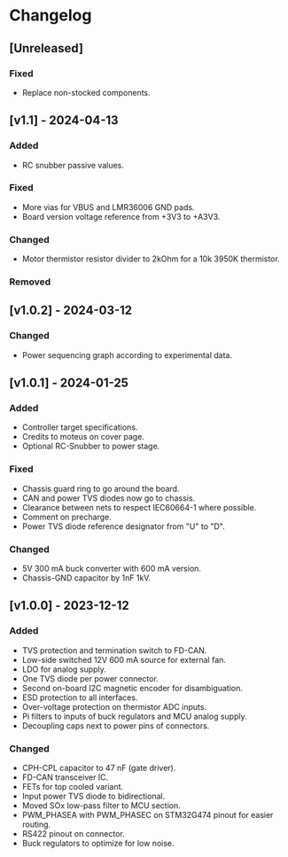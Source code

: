 # Changelog

## [Unreleased]

### Fixed

- Replace non-stocked components. 

## [v1.1] - 2024-04-13

### Added

- RC snubber passive values.

### Fixed

- More vias for VBUS and LMR36006 GND pads.
- Board version voltage reference from +3V3 to +A3V3.

### Changed

- Motor thermistor resistor divider to 2kOhm for a 10k 3950K thermistor.

### Removed

## [v1.0.2] - 2024-03-12

### Changed

- Power sequencing graph according to experimental data.

## [v1.0.1] - 2024-01-25

### Added

- Controller target specifications.
- Credits to moteus on cover page.
- Optional RC-Snubber to power stage.

### Fixed

- Chassis guard ring to go around the board.
- CAN and power TVS diodes now go to chassis.
- Clearance between nets to respect IEC60664-1 where possible.
- Comment on precharge.
- Power TVS diode reference designator from "U" to "D".

### Changed

- 5V 300 mA buck converter with 600 mA version.
- Chassis-GND capacitor by 1nF 1kV.

## [v1.0.0] - 2023-12-12

### Added

- TVS protection and termination switch to FD-CAN.
- Low-side switched 12V 600 mA source for external fan.
- LDO for analog supply.
- One TVS diode per power connector.
- Second on-board I2C magnetic encoder for disambiguation.
- ESD protection to all interfaces.
- Over-voltage protection on thermistor ADC inputs.
- Pi filters to inputs of buck regulators and MCU analog supply.
- Decoupling caps next to power pins of connectors.

### Changed

- CPH-CPL capacitor to 47 nF (gate driver).
- FD-CAN transceiver IC.
- FETs for top cooled variant.
- Input power TVS diode to bidirectional.
- Moved SOx low-pass filter to MCU section.
- PWM_PHASEA with PWM_PHASEC on STM32G474 pinout for easier routing.
- RS422 pinout on connector.
- Buck regulators to optimize for low noise.


